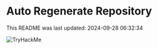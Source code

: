 # Auto Regenerate Repository

This README was last updated: 2024-09-28 06:32:34

 ![TryHackMe](https://tryhackme.com/badge/533634)